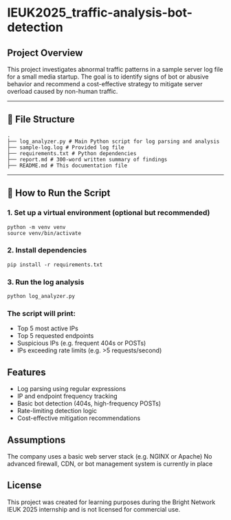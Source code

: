 # IEUK2025_traffic-analysis-bot-detection

## Project Overview
This project investigates abnormal traffic patterns in a sample server log file for a small media startup. The goal is to identify signs of bot or abusive behavior and recommend a cost-effective strategy to mitigate server overload caused by non-human traffic.

---

## 📂 File Structure
```
.
├── log_analyzer.py # Main Python script for log parsing and analysis
├── sample-log.log # Provided log file 
├── requirements.txt # Python dependencies
├── report.md # 300-word written summary of findings
├── README.md # This documentation file
```

---

## 🚀 How to Run the Script

### 1. Set up a virtual environment (optional but recommended)
```
python -m venv venv
source venv/bin/activate
```
### 2. Install dependencies
```
pip install -r requirements.txt
```
### 3. Run the log analysis
```
python log_analyzer.py
```

### The script will print:
- Top 5 most active IPs
- Top 5 requested endpoints
- Suspicious IPs (e.g. frequent 404s or POSTs)
- IPs exceeding rate limits (e.g. >5 requests/second)

## Features
- Log parsing using regular expressions
- IP and endpoint frequency tracking
- Basic bot detection (404s, high-frequency POSTs)
- Rate-limiting detection logic
- Cost-effective mitigation recommendations

## Assumptions
The company uses a basic web server stack (e.g. NGINX or Apache)
No advanced firewall, CDN, or bot management system is currently in place

## License
This project was created for learning purposes during the Bright Network IEUK 2025 internship and is not licensed for commercial use.
